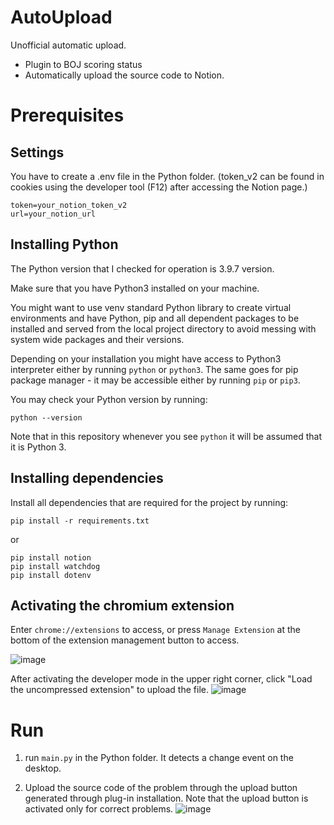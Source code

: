 # AutoUpload
Unofficial automatic upload.
- Plugin to BOJ scoring status
- Automatically upload the source code to Notion.


# Prerequisites
## Settings
You have to create a .env file in the Python folder.
(token_v2 can be found in cookies using the developer tool (F12) after accessing the Notion page.)
```
token=your_notion_token_v2
url=your_notion_url
```

## Installing Python
The Python version that I checked for operation is 3.9.7 version.

Make sure that you have Python3 installed on your machine.

You might want to use venv standard Python library to create virtual environments and have Python, pip and all dependent packages to be installed and served from the local project directory to avoid messing with system wide packages and their versions.

Depending on your installation you might have access to Python3 interpreter either by running `python` or `python3`. The same goes for pip package manager - it may be accessible either by running `pip` or `pip3`.

You may check your Python version by running:

```python --version```

Note that in this repository whenever you see `python` it will be assumed that it is Python 3.


## Installing dependencies


Install all dependencies that are required for the project by running:

```pip install -r requirements.txt```

or

```
pip install notion
pip install watchdog
pip install dotenv
```

## Activating the chromium extension
Enter `chrome://extensions` to access, or press `Manage Extension` at the bottom of the extension management button to access.

![image](https://user-images.githubusercontent.com/44386047/151270761-33642452-23ec-49d8-ad1e-f89f06361b7b.png)

After activating the developer mode in the upper right corner, click "Load the uncompressed extension" to upload the file.
![image](https://user-images.githubusercontent.com/44386047/151270848-92ab5190-b237-4d2d-a4cc-bc9bac8bb9fe.png)

# Run
1. run `main.py` in the Python folder.
It detects a change event on the desktop.

2. Upload the source code of the problem through the upload button generated through plug-in installation.
Note that the upload button is activated only for correct problems.
![image](https://user-images.githubusercontent.com/44386047/151271158-072e9250-802b-4b4d-9b46-8203a8e5a43e.png)
